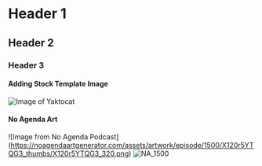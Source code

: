 # Header 1
## Header 2
### Header 3
#### Adding Stock Template Image
![Image of Yaktocat](https://octodex.github.com/images/yaktocat.png)
#### No Agenda Art
![Image from No Agenda Podcast] (https://noagendaartgenerator.com/assets/artwork/episode/1500/X120r5YTQG3_thumbs/X120r5YTQG3_320.png)
![NA_1500](https://user-images.githubusercontent.com/118851511/206740982-d2696cae-26a5-4ac2-ad36-27cb4526d19f.png)
